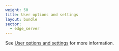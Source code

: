 ```yaml
---
weight: 50
title: User options and settings
layout: bundle
sector:
  - edge_server
---
```


See [User options and settings](/get-familiar-with-the-ui/user-settings/) for more information.
